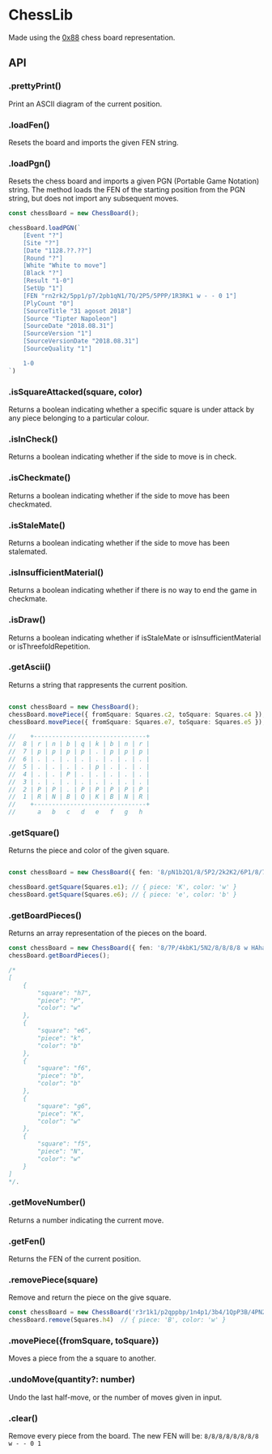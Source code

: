 # ChessLib

Made using the [0x88](https://www.chessprogramming.org/0x88) chess board representation.

## API

### .prettyPrint()

Print an ASCII diagram of the current position.

### .loadFen()

Resets the board and imports the given FEN string.

### .loadPgn()

Resets the chess board and imports a given PGN (Portable Game Notation) string. The method loads the FEN of the starting position from the PGN string, but does not import any subsequent moves.

```ts
const chessBoard = new ChessBoard();

chessBoard.loadPGN(`
    [Event "?"]
    [Site "?"]
    [Date "1128.??.??"]
    [Round "?"]
    [White "White to move"]
    [Black "?"]
    [Result "1-0"]
    [SetUp "1"]
    [FEN "rn2rk2/5pp1/p7/2pb1qN1/7Q/2P5/5PPP/1R3RK1 w - - 0 1"]
    [PlyCount "0"]
    [SourceTitle "31 agosot 2018"]
    [Source "Tipter Napoleon"]
    [SourceDate "2018.08.31"]
    [SourceVersion "1"]
    [SourceVersionDate "2018.08.31"]
    [SourceQuality "1"]

    1-0
`)

```


### .isSquareAttacked(square, color)

Returns a boolean indicating whether a specific square is under attack by any piece belonging to a particular colour.

### .isInCheck()

Returns a boolean indicating whether if the side to move is in check.

### .isCheckmate()

Returns a boolean indicating whether if the side to move has been checkmated.

### .isStaleMate()

Returns a boolean indicating whether if the side to move has been stalemated.

### .isInsufficientMaterial()

Returns a boolean indicating whether if there is no way to end the game in checkmate.

### .isDraw()

Returns a boolean indicating whether if isStaleMate or isInsufficientMaterial or isThreefoldRepetition.

### .getAscii()

Returns a string that rappresents the current position.

```ts

const chessBoard = new ChessBoard();
chessBoard.movePiece({ fromSquare: Squares.c2, toSquare: Squares.c4 });
chessBoard.movePiece({ fromSquare: Squares.e7, toSquare: Squares.e5 });

//    +-------------------------------+
//  8 | r | n | b | q | k | b | n | r |
//  7 | p | p | p | p | . | p | p | p |
//  6 | . | . | . | . | . | . | . | . |
//  5 | . | . | . | . | p | . | . | . |
//  4 | . | . | P | . | . | . | . | . |
//  3 | . | . | . | . | . | . | . | . |
//  2 | P | P | . | P | P | P | P | P |
//  1 | R | N | B | Q | K | B | N | R |
//    +-------------------------------+
//      a   b   c   d   e   f   g   h

```

### .getSquare()

Returns the piece and color of the given square.

```ts

const chessBoard = new ChessBoard({ fen: '8/pN1b2Q1/8/5P2/2k2K2/6P1/8/7r w - - 0 1' });

chessBoard.getSquare(Squares.e1); // { piece: 'K', color: 'w' }
chessBoard.getSquare(Squares.e6); // { piece: 'e', color: 'b' }

```

### .getBoardPieces()

Returns an array representation of the pieces on the board.

```ts
const chessBoard = new ChessBoard({ fen: '8/7P/4kbK1/5N2/8/8/8/8 w HAha - 0 1' });
chessBoard.getBoardPieces();

/*
[
    {
        "square": "h7",
        "piece": "P",
        "color": "w"
    },
    {
        "square": "e6",
        "piece": "k",
        "color": "b"
    },
    {
        "square": "f6",
        "piece": "b",
        "color": "b"
    },
    {
        "square": "g6",
        "piece": "K",
        "color": "w"
    },
    {
        "square": "f5",
        "piece": "N",
        "color": "w"
    }
]
*/.
```

### .getMoveNumber()

Returns a number indicating the current move.

### .getFen()

Returns the FEN of the current position.

### .removePiece(square)

Remove and return the piece on the give square.

```ts
const chessBoard = new ChessBoard('r3r1k1/p2qppbp/1n4p1/3b4/1QpP3B/4PN2/P3BPPP/1RR3K1 b - - 8 17');
chessBoard.remove(Squares.h4)  // { piece: 'B', color: 'w' }
```

### .movePiece({fromSquare, toSquare})

Moves a piece from the a square to another.

### .undoMove(quantity?: number)

Undo the last half-move, or the number of moves given in input.

### .clear()

Remove every piece from the board. The new FEN will be: `8/8/8/8/8/8/8/8 w - - 0 1`
